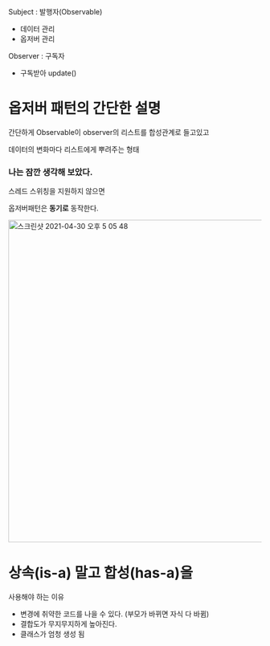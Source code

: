Subject : 발행자(Observable)

- 데이터 관리
- 옵저버 관리

Observer : 구독자

- 구독받아 update()

# 옵저버 패턴의 간단한 설명

간단하게 Observable이 observer의 리스트를 합성관계로 들고있고

데이터의 변화마다 리스트에게 뿌려주는 형태

### 나는 잠깐 생각해 보았다.

스레드 스위칭을 지원하지 않으면

옵저버패턴은 **동기로** 동작한다.

<img width="642" alt="스크린샷 2021-04-30 오후 5 05 48" src="https://user-images.githubusercontent.com/31091115/116666758-50e1c180-a9d6-11eb-8595-8a6d749d75d3.png">


# 상속(is-a) 말고 합성(has-a)을

사용해야 하는 이유

- 변경에 취약한 코드를 나을 수 있다. (부모가 바뀌면 자식 다 바뀜)
- 결합도가 무지무지하게 높아진다.
- 클래스가 엄청 생성 됨
